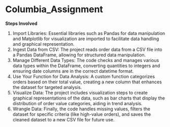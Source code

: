 # Columbia_Assignment

**Steps Involved**
1. Import Libraries: Essential libraries such as Pandas for data manipulation and Matplotlib for visualization are imported to facilitate data handling and graphical representation.
2. Ingest Data from CSV: The project reads order data from a CSV file into a Pandas DataFrame, allowing for structured data manipulation.
3. Manage Different Data Types: The code checks and manages various data types within the DataFrame, converting quantities to integers and ensuring date columns are in the correct datetime format.
4. Use Your Function for Data Analysis: A custom function categorizes orders based on their total value, creating a new column that enhances the dataset for targeted analysis.
5. Visualize Data: The project includes visualization steps to create graphical representations of the data, such as bar charts that display the distribution of order value categories, aiding in trend analysis.
6. Wrangle Data: Finally, the code handles missing values, filters the dataset for specific criteria (like high-value orders), and saves the cleaned dataset to a new CSV file for future use.
